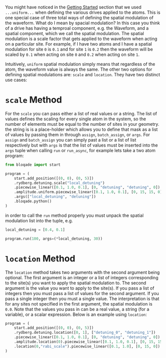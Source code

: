 You might have noticed in the [Getting Started](../getting_started.md) section that we used `...uniform...` when defining the various drives applied to the atoms. This is one special case of three total ways of defining the spatial modulation of the waveform. What do I mean by spacial modulation? In this case you think of a drive has having a temproal component, e.g. the Waveform, and a spatial component, which we call the spatial modulation. The spatial modulation is a scale factor that gets applied to the waveform when acting on a particular site. For example, if I have two atoms and I have a spatial modulation for site `0` is `0.1` and for site `1` is `0.2` then the waveform will be scaled by `0.1` when acting on site `0` and `0.2` when acting on site `1`.

Intuitively, `uniform` spatial modulation simply means that regardless of the atom, the waveform value is always the same. The other two options for defining spatial modulations are: `scale` and `location`. They have two distinct use cases:

# `scale` Method

For the `scale` you can pass either a list of real values or a string. The list of values defines the scaling for every single atom in the system, so the number of elements must be equal to the number of sites in your geometry. the string is is a place-holder which allows you to define that mask as a list of values by passing them in through `assign`, `batch_assign`, or `args`. For `assign` and `batch_assign` you can simply past a list or a list of list respectively but with `args` is that the list of values must be inserted into the `args` tuple when calling `run` or `run_async`, for example lets take a two atom program:


```python
from bloqade import start

program = (
    start.add_position([(0, 0), (0, 5)])
    .rydberg.detuning.scale("local_detuning")
    .piecewise_linear([0.1, 1.0, 0.1], [0, "detuning", "detuning", 0])
    .amplitude.uniform.piecewise_linear([0.1, 1.0, 0.1], [0, 15, 15, 0])
    .args(["local_detuning", "detuning"])
    .bloqade.python()
)
```

in order to call the `run` method properly you must unpack the spatial modulation list into the tuple, e.g.

```python
local_detuning = [0.4, 0.1]

program.run(100, args=(*local_detuning, 30))
```

# `location` Method

The `location` method takes two arguments with the second argument being optional. The first argument is an integer or a list of integers corresponding to the site(s) you want to apply the spatial modulation to. The second argument is the value you want to apply to the site(s). If you pass a list of integers then you must pass a list of values for the second argument. If you pass a single integer then you must a single value. The interpretation is that for any sites not specified in the first argument, the spatial modulation is `0.0`. Note that the values you pass in can be a real value, a string (for a variable), or a scalar expression. Below is an example using `location`:

```python
program = (
    start.add_position([(0, 0), (0, 5)])
    .rydberg.detuning.location([0, 1], ["detuning_0", "detuning_1"])
    .piecewise_linear([0.1, 1.0, 0.1], [0, "detuning", "detuning", 0])
    .amplitude.location(0).piecewise_linear([0.1, 1.0, 0.1], [0, 15, 15, 0])
    .location(0,"rabi_scale").piecewise_linear([0.1, 1.0], [0, 15, 0])
)
```
